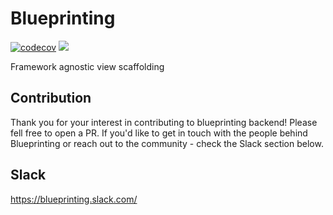 # Blueprinting
[![codecov](https://codecov.io/gh/Blueprinting/backend/branch/master/graph/badge.svg)](https://codecov.io/gh/Blueprinting/backend)
![](https://github.com/Blueprinting/backend/workflows/Test%20workflow/badge.svg?branch=master)

Framework agnostic view scaffolding

## Contribution
Thank you for your interest in contributing to blueprinting backend! Please fell free to open a PR. If you'd like to get in touch with the people behind Blueprinting or reach out to the community - check the Slack section below.

## Slack
https://blueprinting.slack.com/
